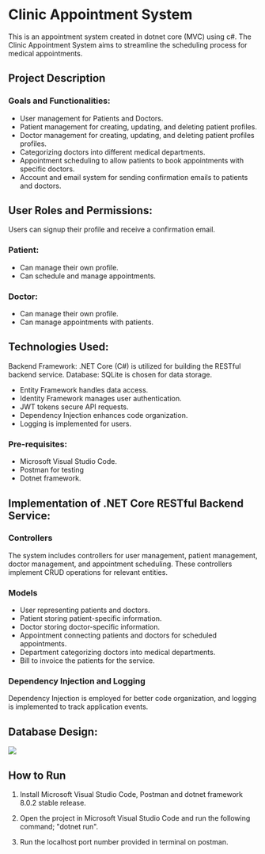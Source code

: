 # Clinic Appointment System

This is an appointment system created in dotnet core (MVC) using c#. The Clinic Appointment System aims to streamline the scheduling process for medical appointments.

## Project Description

### Goals and Functionalities:

* User management for Patients and Doctors.
* Patient management for creating, updating, and deleting patient profiles.
* Doctor management for creating, updating, and deleting patient profiles profiles.
* Categorizing doctors into different medical departments.
* Appointment scheduling to allow patients to book appointments with specific doctors.
* Account and email system for sending confirmation emails to patients and doctors.

## User Roles and Permissions:
Users can signup their profile and receive a confirmation email.

### Patient:
* Can manage their own profile.
* Can schedule and manage appointments.

### Doctor:
* Can manage their own profile.
* Can manage appointments with patients.

## Technologies Used:

Backend Framework: .NET Core (C#) is utilized for building the RESTful backend service.
Database: SQLite is chosen for data storage.

* Entity Framework handles data access.
* Identity Framework manages user authentication.
* JWT tokens secure API requests.
* Dependency Injection enhances code organization.
* Logging is implemented for users.

### Pre-requisites:
* Microsoft Visual Studio Code.
* Postman for testing
* Dotnet framework.

## Implementation of .NET Core RESTful Backend Service:

### Controllers
The system includes controllers for user management, patient management, doctor management, and appointment scheduling. These controllers implement CRUD operations for relevant entities.

### Models
* User representing patients and doctors.
* Patient storing patient-specific information.
* Doctor storing doctor-specific information.
* Appointment connecting patients and doctors for scheduled appointments.
* Department categorizing doctors into medical departments.
* Bill to invoice the patients for the service.

### Dependency Injection and Logging
Dependency Injection is employed for better code organization, and logging is implemented to track application events.

## Database Design: 
<img src="../CourseWork/WebApi.png"/>

## How to Run
1. Install Microsoft Visual Studio Code, Postman and dotnet framework 8.0.2 stable release.

2. Open the project in Microsoft Visual Studio Code and run the following command; "dotnet run".

3. Run the localhost port number provided in terminal on postman.